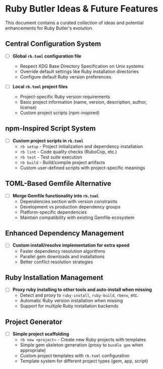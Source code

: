 # Ruby Butler Ideas & Future Features

This document contains a curated collection of ideas and potential enhancements for Ruby Butler's evolution.

## Central Configuration System
- [ ] **Global `rb.toml` configuration file**
  - Respect XDG Base Directory Specification on Unix systems  
  - Override default settings like Ruby installation directories
  - Configure default Ruby version preferences

- [ ] **Local `rb.toml` project files**
  - Project-specific Ruby version requirements
  - Basic project information (name, version, description, author, license)
  - Custom project scripts (npm-inspired)

## npm-Inspired Script System
- [ ] **Custom project scripts in `rb.toml`**
  - `rb setup` - Project initialization and dependency installation
  - `rb lint` - Code quality checks (RuboCop, etc.)
  - `rb test` - Test suite execution
  - `rb build` - Build/compile project artifacts
  - Custom user-defined scripts with project-specific meanings

## TOML-Based Gemfile Alternative
- [ ] **Merge Gemfile functionality into `rb.toml`**
  - Dependencies section with version constraints
  - Development vs production dependency groups
  - Platform-specific dependencies
  - Maintain compatibility with existing Gemfile ecosystem

## Enhanced Dependency Management
- [ ] **Custom install/resolve implementation for extra speed**
  - Faster dependency resolution algorithms
  - Parallel gem downloads and installations
  - Better conflict resolution strategies

## Ruby Installation Management
- [ ] **Proxy ruby installing to other tools and auto-install when missing**
  - Detect and proxy to `ruby-install`, `ruby-build`, `rbenv`, etc.
  - Automatic Ruby version installation when missing
  - Support for multiple Ruby installation backends

## Project Generator
- [ ] **Simple project scaffolding**
  - `rb new <project>` - Create new Ruby projects with templates
  - Simple gem skeleton generation (proxy to `bundle gem` when appropriate)
  - Custom project templates with `rb.toml` configuration
  - Template system for different project types (gem, app, script)